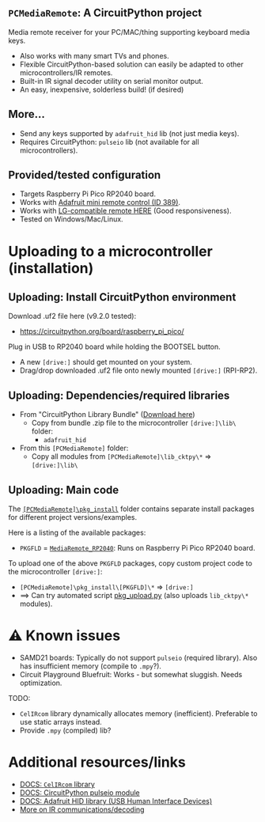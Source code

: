 [LIBBND_CKTPY]: <https://circuitpython.org/libraries>
[LIB_ADA_HID]: <https://docs.circuitpython.org/projects/hid/en/latest/index.html>
[LIB_CKTPY_PULSEIO]: <https://docs.circuitpython.org/en/latest/shared-bindings/pulseio/>
[IRRMT_LG_COMPAT]: <https://www.amazon.ca/dp/B0BHT5BW41>
[IRRMT_ADA]: <https://www.adafruit.com/product/389>
## `PCMediaRemote`: A CircuitPython project
<!----------------------------------------------------------------------------->
Media remote receiver for your PC/MAC/thing supporting keyboard media keys.
- Also works with many smart TVs and phones.
- Flexible CircuitPython-based solution can easily be adapted to other microcontrollers/IR remotes.
- Built-in IR signal decoder utility on serial monitor output.
- An easy, inexpensive, solderless build! (if desired)

## More...
<!----------------------------------------------------------------------------->
- Send any keys supported by `adafruit_hid` lib (not just media keys).
- Requires CircuitPython: `pulseio` lib (not available for all microcontrollers).

## Provided/tested configuration
<!----------------------------------------------------------------------------->
- Targets Raspberry Pi Pico RP2040 board.
- Works with [Adafruit mini remote control (ID 389)][IRRMT_ADA].
- Works with [LG-compatible remote HERE][IRRMT_LG_COMPAT] (Good responsiveness).
- Tested on Windows/Mac/Linux.

# Uploading to a microcontroller (installation)
<!----------------------------------------------------------------------------->

## Uploading: Install CircuitPython environment
<!----------------------------------------------------------------------------->
Download .uf2 file here (v9.2.0 tested):
- <https://circuitpython.org/board/raspberry_pi_pico/>

Plug in USB to RP2040 board while holding the BOOTSEL button.
- A new `[drive:]` should get mounted on your system.
- Drag/drop downloaded .uf2 file onto newly mounted `[drive:]` (RPI-RP2).

## Uploading: Dependencies/required libraries
<!----------------------------------------------------------------------------->
- From "CircuitPython Library Bundle" ([Download here][LIBBND_CKTPY])
  - Copy from bundle .zip file to the microcontroller `[drive:]\lib\` folder:
    - `adafruit_hid`
- From this `[PCMediaRemote]` folder:
  - Copy all modules from `[PCMediaRemote]\lib_cktpy\*` => `[drive:]\lib\`

## Uploading: Main code
<!----------------------------------------------------------------------------->
The [`[PCMediaRemote]\pkg_install`](pkg_install/) folder contains separate
install packages for different project versions/examples.

Here is a listing of the available packages:
- `PKGFLD` = [`MediaRemote_RP2040`](pkg_install/MediaRemote_RP2040/1-ABOUT.md): Runs on Raspberry Pi Pico RP2040 board.

To upload one of the above `PKGFLD` packages, copy custom project code to the
microcontroller `[drive:]`:
- `[PCMediaRemote]\pkg_install\[PKGFLD]\*` => `[drive:]`
- ==> Can try automated script [pkg_upload.py](pkg_install/1-PkgUpload/pkg_upload.py)
  (also uploads `lib_cktpy\*` modules).

# ⚠️ Known issues
<!----------------------------------------------------------------------------->
- SAMD21 boards: Typically do not support `pulseio` (required library). Also has insufficient memory (compile to `.mpy`?).
- Circuit Playground Bluefruit: Works - but somewhat sluggish. Needs optimization.

TODO:
- `CelIRcom` library dynamically allocates memory (inefficient). Preferable to use static arrays instead.
- Provide `.mpy` (compiled) lib?

# Additional resources/links
<!----------------------------------------------------------------------------->
- [DOCS: `CelIRcom` library](lib_cktpy/CelIRcom/1-README.md)
- [DOCS: CircuitPython pulseio module][LIB_CKTPY_PULSEIO]
- [DOCS: Adafruit HID library (USB Human Interface Devices)][LIB_ADA_HID]
- [More on IR communications/decoding](lib_cktpy/CelIRcom/1-Resources.md)
